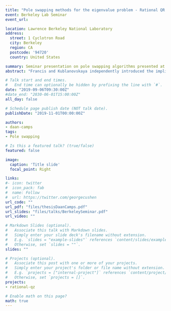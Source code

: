 ```yaml
---
title: "Pole swapping methods for the eigenvalue problem - Rational QR algorithms"
event: Berkeley Lab Seminar
event_url: 

location: Lawrence Berkeley National Laboratory
address:
  street: 1 Cyclotron Road
  city: Berkeley
  region: CA
  postcode: '94720'
  country: United States

summary: Seminar presentation on pole swapping algorithms presented at Lawrence Berkeley National Laboratory.
abstract: "Francis and Kublanovskaya independently introduced the implicit QR method, a bulge chasing algorithm, for computing all eigenvalues of a matrix in the 1960s. Their method has been the algorithm of choice to compute the Schur decomposition of small to medium sized problems and has been named as one of the top 10 algorithms of the twentieth century. In this work we generalize bulge chasing algorithms to pole swapping algorithms and show that this generalization has the benefit of an improved convergence rate. Where bulge chasing can be interpreted as subspace iteration accelerated by polynomials, pole swapping implicitly performs subspace iteration driven by rational functions. Numerical experiments show the competitiveness of our algorithms both in terms of accuracy and speed in comparison to LAPACK implementations, both for the standard and generalized eigenvalue problem."

# Talk start and end times.
#   End time can optionally be hidden by prefixing the line with `#`.
date: "2019-09-06T09:30:00Z"
#date_end: "2030-06-01T15:00:00Z"
all_day: false

# Schedule page publish date (NOT talk date).
publishDate: "2019-11-01T00:00:00Z"

authors:
- daan-camps
tags:
- Pole swapping

# Is this a featured talk? (true/false)
featured: false

image:
  caption: 'Title slide'
  focal_point: Right

links:
#- icon: twitter
#  icon_pack: fab
#  name: Follow
#  url: https://twitter.com/georgecushen
url_code: ""
url_pdf: "files/thesisDaanCamps.pdf"
url_slides: "files/talks/BerkeleySeminar.pdf"
url_video: ""

# Markdown Slides (optional).
#   Associate this talk with Markdown slides.
#   Simply enter your slide deck's filename without extension.
#   E.g. `slides = "example-slides"` references `content/slides/example-slides.md`.
#   Otherwise, set `slides = ""`.
slides: ""

# Projects (optional).
#   Associate this post with one or more of your projects.
#   Simply enter your project's folder or file name without extension.
#   E.g. `projects = ["internal-project"]` references `content/project/deep-learning/index.md`.
#   Otherwise, set `projects = []`.
projects:
- rational-qz

# Enable math on this page?
math: true
---
```

